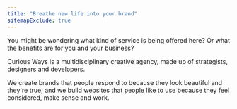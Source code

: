 ```yaml
---
title: "Breathe new life into your brand"
sitemapExclude: true
---
```


<p>You might be wondering what kind of service is being offered here? Or what the benefits are for you and your business?</p>

<p>Curious Ways is a multidisciplinary creative agency, made up of strategists, designers and developers.</p>

<p>We create brands that people respond to because they look beautiful and they're true; and we build websites that people like to use because they feel considered, make sense and work.</p>
